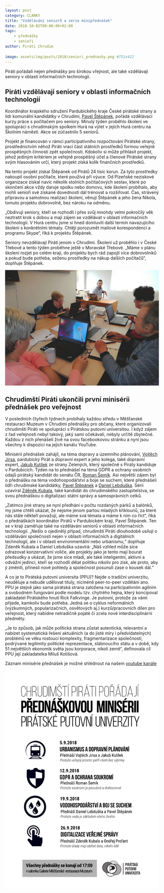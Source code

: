```yaml
---
layout: post
category: CLANKY
title: "Vzdělávání seniorů a série minipřednášek"
date: 2018-10-02T00:00:00+02:00  
tags: 
    - přednášky
    - senioři
author: Piráti Chrudim

image: assets/img/posts/2018/seniori_prednasky.png #751x422
---
```


Piráti pořádali nejen přednášky pro širokou vřejnost, ale také vzdělávají seniory v oblasti informačních technologií.   


## Piráti vzdělávají seniory v oblasti informačních technologií

Koordinátor krajského sdružení Pardubického kraje České pirátské strany a lídr komunální kandidátky v Chrudimi, [Pavel Štěpánek][1], pořádá vzdělávací kurzy práce s počítačem pro seniory. Minulý týden proběhlo školení ve spolupráci s chrudimským spolkem Hurá na výlet v jejich Hurá centru na Školním náměstí. Akce se zúčastnilo 5 seniorů. 

Projekt je financován v rámci participativního rozpočtování Pirátské strany, prostřednictvím něhož Piráti vrací část státních prostředků formou veřejně prospěšných činností zpět společnosti. Kdokoliv si může přihlásit projekt, jehož jediným kritériem je veřejně prospěšný účel a členové Pirátské strany svým hlasováním určí, který projekt získá kolik finančních prostředků. 

Na tento projekt získal Štěpánek od Pirátů 24 tisíc korun. Za tyto prostředky nakoupil osobní počítače, které používá při výuce. Od Plzeňské neziskové organizace získal navíc několik stolních počítačových sestav, které po skončení akce vždy daruje spolku nebo domovu, kde školení probíhalo, aby mohli senioři své získané dovednosti dál trénovat a rozšiřovat. Čas, strávený přípravou a samotnou realizací školení, věnují Štěpánek a jeho žena Nikola, tomuto projektu dobrovolně, bez nároku na odměnu.

„Obdivuji seniory, kteří se rozhodli i přes svůj mnohdy velmi pokročilý věk neztratit krok s dobou a mají zájem se vzdělávat v oblasti informačních technologií. V Hurá centru jsme si hned domluvili další termín navazujícího školení s konkrétními tématy. Chtějí porozumět mailové korespondenci a programu Skype“, říká k projektu Štěpánek. 

Seniory nevzdělávají Piráti jenom v Chrudimi. Školení už proběhlo i v České Třebové a tento týden proběhne ještě v Moravské Třebové. „Máme v plánu školení rozjet po celém kraji, do projektu bych rád zapojil více dobrovolníků a pokud bude potřeba, seženu prostředky na nákup dalších počítačů“, doplňuje Štěpánek. 


![Seniori](/assets/img/posts/2018/seniori.jpg)

## Chrudimští Piráti ukončili první minisérii přednášek pro veřejnost

V posledních čtyřech týdnech probíhaly každou středu v Měšťanské restauraci Muzeum v Chrudimi přednášky pro občany, které organizovali chrudimští Piráti ve spolupráci s Pirátskou putovní universitou. I když zájem z řad veřejnosti nebyl takový, jaký sami očekávali, nebyly určitě zbytečné. Každou z nich přenášeli živě na svou facebookovou stránku a nyní jsou všechny k dispozici na jejich kanálu YouTube. 

Minisérii přednášek zahájil, na téma dopravy a územního plánování, [Vojtěch Jirsa][1], pardubický Pirát a dopravní expert a jeho kolega, také dopravní expert, [Jakub Kutílek][2] ze strany Zelených, který společně s Piráty kandiduje v Pardubicích. Týden na to přednášel na téma GDPR a ochrany osobních údajů pirátský kandidát do senátu ČR, [Roman Šemík][3]. Asi největší zájem byl o přednášku na téma vodohospodářství a boje se suchem, které přednášeli lídři chrudimské kandidátky, [Pavel Štěpánek][4] a [Daniel Lebduška][5]. Sérii uzavíral [Zděněk Kubala][6], také kandidát do chrudimského zastupitelstva, se svou přednáškou o digitalizaci státní správy a samosprávních celků. 

„Zatímco jiné strany se nyní předhání v počtu rozdaných párků a balónků, my jsme chtěli ukázat, že nejsme jenom partou mladých křiklounů, za které nás stále někteří považují, ale máme svá témata a máme k nim co říct“, říká o přednáškách koordinátor Pirátů v Pardubickém kraji, Pavel Štěpánek. Ten se v kraji zaměřuje také na vzdělávání seniorů v oblasti informačních technologií. „Nešlo o ojedinělý případ, chrudimští Piráti dlouhodobě usilují o vzdělávání společnosti nejen v oblasti informačních a digitálních technologií, ale i v oblasti environmentální nebo urbanismu,“ doplňuje Zdeněk Kubala a Daniel Lebduška uzavírá: „Náš vzhled může sice odrazovat konzervativní voliče, ale projekty jako je tento mají bourat předsudky a ukázat, že jsme sice mladí, ale také inteligentní, aktivní a odvážní jedinci, kteří se rozhodli dělat politiku nikoliv pro zisk, ale proto, aby ji změnili, přinesli nové pohledy a společnost posunuli zase o kousek dál.“

A co je to Pirátská putovní universita (PPU)? Nejde o tradiční univerzitu, neuděluje a nebude udělovat tituly, nicméně peer-to-peer vzdělání ano. PPU je stejně jako sama pirátská strana založena na participativním agilním a svobodném fungování podle modelu tzv. chytrého hejna, který koncipoval zakladatel Pirátského hnutí Rick Falkvinge. Je putovní, protože za vámi přijede, kamkoliv bude potřeba. Jedná se o cyklus neformálních (výzkumných, popularizačních, osvětových aj.) kurzů/pracovních dílen pro veřejnost, který nabídne netradičně pojaté či zcela nové interdisciplinární předměty.

„Je to způsob, jak může politická strana zůstat autentická, relevantní a nabízet systematická řešení aktuálních (a do jisté míry i předvídatelných) problémů ve věku rostoucí komplexity, fragmentarizace společnosti, podrývané legitimity politické reprezentace, slábnoucího státu a v době, kdy 51 největších ekonomik světa jsou korporace, nikoli země“, definovala cíl PPU její zakladatelka Miluš Kotišová. 

Záznam minisérie přednášek je možné shlédnout na našem [youtube kanále](https://www.youtube.com/playlist?list=PL6xtxMlCl21QcRjlYOYFLvqhjTn_cnV4O)


![Přednášky](/assets/img/posts/2018/prednasky_plakat.png)

[1]: https://pardubice.pirati.cz/clenove/vojtech-jirsa/
[2]: https://pardubice.pirati.cz/clenove/jakub-kutilek/
[3]: https://romansemik.cz/lide/roman-semik/
[4]: https://chrudim.pirati.cz/lide/pavel-stepanek/
[5]: https://chrudim.pirati.cz/lide/daniel-lebduska/
[6]: https://chrudim.pirati.cz/lide/zdenek-kubala/
